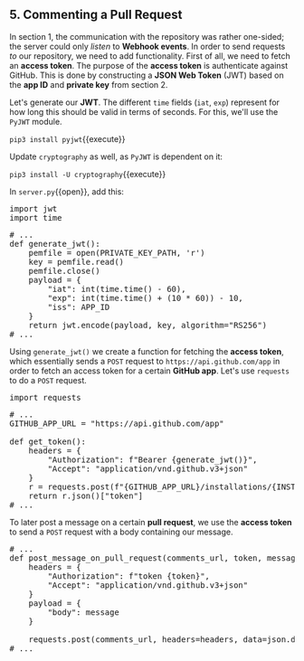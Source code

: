 ## 5. Commenting a Pull Request 
In section 1, the communication with the repository was rather one-sided; the server could only _listen_ to __Webhook events__. In order to send requests _to_ our repository, we need to add functionality. First of all, we need to fetch an __access token__. The purpose of the __access token__ is authenticate against GitHub. This is done by constructing a __JSON Web Token__ (JWT) based on the __app ID__ and __private key__ from section 2.

Let's generate our __JWT__. The different `time` fields (`iat`, `exp`) represent for how long this should be valid in terms of seconds. For this, we'll use the `PyJWT` module.   

`pip3 install pyjwt`{{execute}} 

Update `cryptography` as well, as `PyJWT` is dependent on it:     

`pip3 install -U cryptography`{{execute}}    

In `server.py`{{open}}, add this:

<pre class="file" data-filename="server.py" data-target="prepend">
import jwt
import time
</pre>

<pre class="file">
# ...
def generate_jwt():
    pemfile = open(PRIVATE_KEY_PATH, 'r')
    key = pemfile.read()
    pemfile.close()
    payload = {
        "iat": int(time.time() - 60),
        "exp": int(time.time() + (10 * 60)) - 10,
        "iss": APP_ID
    }
    return jwt.encode(payload, key, algorithm="RS256")
# ...
</pre>

Using `generate_jwt()` we create a function for fetching the __access token__, which essentially sends a `POST` request to `https://api.github.com/app` in order to fetch an access token for a certain __GitHub app__. Let's use `requests` to do a `POST` request.

<pre class="file" data-filename="server.py" data-target="prepend">
import requests 
</pre>

<pre class="file">
# ...
GITHUB_APP_URL = "https://api.github.com/app"

def get_token():
    headers = {
        "Authorization": f"Bearer {generate_jwt()}",
        "Accept": "application/vnd.github.v3+json"
    }
    r = requests.post(f"{GITHUB_APP_URL}/installations/{INSTALL_ID}/access_tokens", headers=headers)
    return r.json()["token"]
# ...
</pre>

To later post a message on a certain __pull request__, we use the __access token__ to send a `POST` request with a body containing our message.  

<pre class="file">
# ...
def post_message_on_pull_request(comments_url, token, message):
    headers = {
        "Authorization": f"token {token}",
        "Accept": "application/vnd.github.v3+json"
    }
    payload = {
        "body": message
    }

    requests.post(comments_url, headers=headers, data=json.dumps(payload))
# ...
</pre>